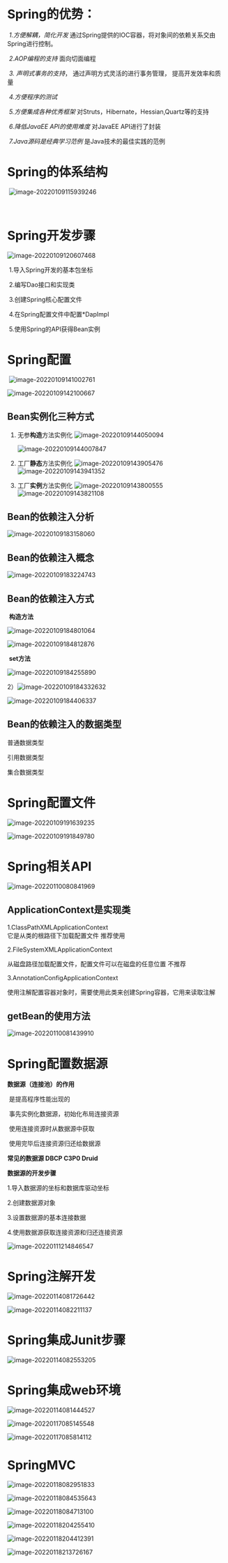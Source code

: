 



# **Spring的优势：**

​	*1.方便解耦，简化开发*  通过Spring提供的IOC容器，将对象间的依赖关系交由Spring进行控制。

​	*2.AOP编程的支持*   面向切面编程

​	*3. 声明式事务的支持*， 通过声明方式灵活的进行事务管理， 提高开发效率和质量

​	*4.方便程序的测试*

​	*5.方便集成各种优秀框架*  对Struts，Hibernate，Hessian,Quartz等的支持

​	*6.降低JavaEE API的使用难度*  对JavaEE API进行了封装

​	*7.Java源码是经典学习范例*   是Java技术的最佳实践的范例



# **Spring的体系结构**

​	 ![image-20220109115939246](C:\Users\Peisf\AppData\Roaming\Typora\typora-user-images\image-20220109115939246.png)

​	

# **Spring开发步骤**

![image-20220109120607468](C:\Users\Peisf\AppData\Roaming\Typora\typora-user-images\image-20220109120607468.png)

​	1.导入Spring开发的基本包坐标

​	2.编写Dao接口和实现类

​	3.创建Spring核心配置文件

​	4.在Spring配置文件中配置*DapImpl

​	5.使用Spring的API获得Bean实例



# **Spring配置**

​	![image-20220109141002761](C:\Users\Peisf\AppData\Roaming\Typora\typora-user-images\image-20220109141002761.png)

![image-20220109142100667](C:\Users\Peisf\AppData\Roaming\Typora\typora-user-images\image-20220109142100667.png)



## Bean实例化三种方式

 1. 无参**构造**方法实例化
    ![image-20220109144050094](C:\Users\Peisf\AppData\Roaming\Typora\typora-user-images\image-20220109144050094.png)

    ![image-20220109144007847](C:\Users\Peisf\AppData\Roaming\Typora\typora-user-images\image-20220109144007847.png)

 2. 工厂**静态**方法实例化
    ![image-20220109143905476](C:\Users\Peisf\AppData\Roaming\Typora\typora-user-images\image-20220109143905476.png)
    ![image-20220109143941352](C:\Users\Peisf\AppData\Roaming\Typora\typora-user-images\image-20220109143941352.png)

 3. 工厂**实例**方法实例化
    ![image-20220109143800555](C:\Users\Peisf\AppData\Roaming\Typora\typora-user-images\image-20220109143800555.png)
    ![image-20220109143821108](C:\Users\Peisf\AppData\Roaming\Typora\typora-user-images\image-20220109143821108.png)



## Bean的依赖注入分析

![image-20220109183158060](C:\Users\Peisf\AppData\Roaming\Typora\typora-user-images\image-20220109183158060.png)



## Bean的依赖注入概念

![image-20220109183224743](C:\Users\Peisf\AppData\Roaming\Typora\typora-user-images\image-20220109183224743.png)

## Bean的依赖注入方式

​		**构造方法**

![image-20220109184801064](C:\Users\Peisf\AppData\Roaming\Typora\typora-user-images\image-20220109184801064.png)

![image-20220109184812876](C:\Users\Peisf\AppData\Roaming\Typora\typora-user-images\image-20220109184812876.png)

​		**set方法**

![image-20220109184255890](C:\Users\Peisf\AppData\Roaming\Typora\typora-user-images\image-20220109184255890.png)

2）![image-20220109184332632](C:\Users\Peisf\AppData\Roaming\Typora\typora-user-images\image-20220109184332632.png)

![image-20220109184406337](C:\Users\Peisf\AppData\Roaming\Typora\typora-user-images\image-20220109184406337.png)





## Bean的依赖注入的数据类型

普通数据类型

引用数据类型

集合数据类型



# Spring配置文件

![image-20220109191639235](C:\Users\Peisf\AppData\Roaming\Typora\typora-user-images\image-20220109191639235.png)



![image-20220109191849780](C:\Users\Peisf\AppData\Roaming\Typora\typora-user-images\image-20220109191849780.png)



# Spring相关API

![image-20220110080841969](C:\Users\Peisf\AppData\Roaming\Typora\typora-user-images\image-20220110080841969.png)

## ApplicationContext是实现类

1.ClassPathXMLApplicationContext  
	它是从类的根路径下加载配置文件  推荐使用

2.FileSystemXMLApplicationContext

从磁盘路径加载配置文件，配置文件可以在磁盘的任意位置  不推荐

3.AnnotationConfigApplicationContext

使用注解配置容器对象时，需要使用此类来创建Spring容器，它用来读取注解



## getBean的使用方法

![image-20220110081439910](C:\Users\Peisf\AppData\Roaming\Typora\typora-user-images\image-20220110081439910.png)





# Spring配置数据源

**数据源（连接池）的作用**

​	是提高程序性能出现的

​	事先实例化数据源，初始化布局连接资源

​	使用连接资源时从数据源中获取

​	使用完毕后连接资源归还给数据源

**常见的数据源 DBCP C3P0 Druid** 



**数据源的开发步骤**

1.导入数据源的坐标和数据库驱动坐标

2.创建数据源对象

3.设置数据源的基本连接数据

4.使用数据源获取连接资源和归还连接资源

![image-20220111214846547](C:\Users\Peisf\AppData\Roaming\Typora\typora-user-images\image-20220111214846547.png)



# Spring注解开发

![image-20220114081726442](C:\Users\Peisf\AppData\Roaming\Typora\typora-user-images\image-20220114081726442.png)

![image-20220114082211137](C:\Users\Peisf\AppData\Roaming\Typora\typora-user-images\image-20220114082211137.png)

# Spring集成Junit步骤



![image-20220114082553205](C:\Users\Peisf\AppData\Roaming\Typora\typora-user-images\image-20220114082553205.png)

# Spring集成web环境

![image-20220114081444527](C:\Users\Peisf\AppData\Roaming\Typora\typora-user-images\image-20220114081444527.png)

![image-20220117085145548](C:\Users\Peisf\AppData\Roaming\Typora\typora-user-images\image-20220117085145548.png)

![image-20220117085814112](C:\Users\Peisf\AppData\Roaming\Typora\typora-user-images\image-20220117085814112.png)



# SpringMVC

![image-20220118082951833](C:\Users\Peisf\AppData\Roaming\Typora\typora-user-images\image-20220118082951833.png)

![image-20220118084535643](C:\Users\Peisf\AppData\Roaming\Typora\typora-user-images\image-20220118084535643.png)

![image-20220118084713100](C:\Users\Peisf\AppData\Roaming\Typora\typora-user-images\image-20220118084713100.png)

![image-20220118204255410](C:\Users\Peisf\AppData\Roaming\Typora\typora-user-images\image-20220118204255410.png)

![image-20220118204412391](C:\Users\Peisf\AppData\Roaming\Typora\typora-user-images\image-20220118204412391.png)

![image-20220118213726167](C:\Users\Peisf\AppData\Roaming\Typora\typora-user-images\image-20220118213726167.png)
